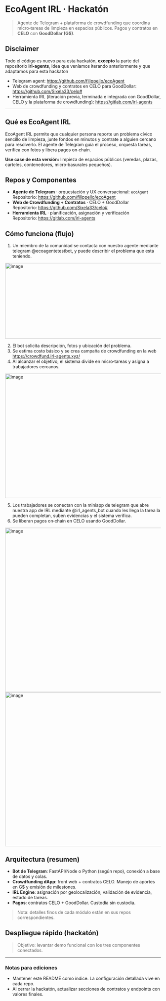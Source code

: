 # EcoAgent IRL · Hackatón

> Agente de Telegram + plataforma de crowdfunding que coordina micro‑tareas de limpieza en espacios públicos. Pagos y contratos en **CELO** con **GoodDollar (G$)**.

## Disclaimer
Todo el código es nuevo para esta hackatón, **excepto** la parte del repositorio **irl-agents**, idea que veníamos iterando anteriormente y que adaptamos para esta hackaton

- Telegram agent: https://github.com/filippello/ecoAgent
- Web de crowdfunding y contratos en CELO para GoodDollar: https://github.com/Sixela33/celo#
- Herramienta IRL (iteración previa, terminada e integrada con GoodDollar, CELO y la plataforma de crowdfunding): https://gitlab.com/irl-agents

---

## Qué es EcoAgent IRL
EcoAgent IRL permite que cualquier persona reporte un problema cívico sencillo de limpieza, junte fondos en minutos y contrate a alguien cercano para resolverlo. El agente de Telegram guía el proceso, orquesta tareas, verifica con fotos y libera pagos on‑chain.

**Use case de esta versión:** limpieza de espacios públicos (veredas, plazas, carteles, contenedores, micro‑basurales pequeños).

## Repos y Componentes
- **Agente de Telegram** · orquestación y UX conversacional: `ecoAgent`  
  Repositorio: https://github.com/filippello/ecoAgent
- **Web de Crowdfunding + Contratos** · CELO + GoodDollar  
  Repositorio: https://github.com/Sixela33/celo#
- **Herramienta IRL** · planificación, asignación y verificación  
  Repositorio: https://gitlab.com/irl-agents

## Cómo funciona (flujo)
1. Un miembro de la comunidad se contacta con nuestro agente mediante telegram @ecoagentetestbot, y puede describir el problema que esta teniendo.

<img width="879" height="245" alt="image" src="https://github.com/user-attachments/assets/430e4e05-7c33-4bde-98c5-7d3be6d0a624" />

2. El bot solicita descripción, fotos y ubicación del problema.
3. Se estima costo básico y se crea campaña de crowdfunding en la web https://crowdfund.irl-agents.xyz/
4. Al alcanzar el objetivo, el sistema divide en micro‑tareas y asigna a trabajadores cercanos.

<img width="1038" height="403" alt="image" src="https://github.com/user-attachments/assets/07035395-059e-4364-9215-6af6ce171f05" />

5. Los trabajadores se conectan con la miniapp de telegram que abre nuestra app de IRL mediante @irl_agents_bot cuando les llega la tarea la pueden completan, suben evidencias y el sistema verifica.
6. Se liberan pagos on‑chain en CELO usando GoodDollar.

<img width="708" height="532" alt="image" src="https://github.com/user-attachments/assets/eeafd00a-6407-4612-8baa-4238e75fb7ab" />








<img width="719" height="499" alt="image" src="https://github.com/user-attachments/assets/055f1c82-6421-4334-86cd-d1662e4f5402" />




## Arquitectura (resumen)
- **Bot de Telegram**: FastAPI/Node o Python (según repo), conexión a base de datos y colas.
- **Crowdfunding dApp**: front web + contratos CELO. Manejo de aportes en G$ y emisión de milestones.
- **IRL Engine**: asignación por geolocalización, validación de evidencia, estado de tareas.
- **Pagos**: contratos CELO + GoodDollar. Custodia sin custodia.

> Nota: detalles finos de cada módulo están en sus repos correspondientes.

## Despliegue rápido (hackatón)
> Objetivo: levantar demo funcional con los tres componentes conectados.
---

### Notas para ediciones
- Mantener este README como índice. La configuración detallada vive en cada repo.
- Al cerrar la hackatón, actualizar secciones de contratos y endpoints con valores finales.

